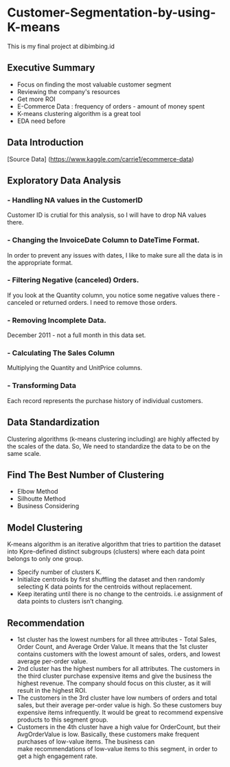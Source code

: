# Customer-Segmentation-by-using-K-means
This is my final project at dibimbing.id
## Executive Summary
- Focus on finding the most valuable customer segment 
- Reviewing the company's resources
- Get more ROI
- E-Commerce Data : frequency of orders - amount of money spent
- K-means clustering algorithm is a great tool
- EDA need before
## Data Introduction
[Source Data] (https://www.kaggle.com/carrie1/ecommerce-data)
## Exploratory Data Analysis
### - Handling NA values in the CustomerID
Customer ID is crutial for this analysis, so I will have to drop NA values there.
### - Changing the InvoiceDate Column to DateTime Format.
In order to prevent any issues with dates, I like to make sure all the data is in the appropriate format.
### - Filtering Negative (canceled) Orders.
If you look at the Quantity column, you notice some negative values there - canceled or returned orders. I need to remove those orders.
### - Removing Incomplete Data. 
December 2011 - not a full month in this data set.
### - Calculating The Sales Column 
Multiplying the Quantity and UnitPrice columns.
### - Transforming Data 
Each record represents the purchase history of individual customers.
## Data Standardization
Clustering algorithms (k-means clustering including) are highly affected by the scales of the data. So, We need to standardize the data to be on the same scale.
## Find The Best Number of Clustering
- Elbow Method
- Silhoutte Method
- Business Considering
## Model Clustering
K-means algorithm is an iterative algorithm that tries to partition the dataset into Kpre-defined distinct subgroups (clusters) where each data point belongs to only one group.
- Specify number of clusters K.
- Initialize centroids by first shuffling the dataset and then randomly selecting K data points for the centroids without replacement.
- Keep iterating until there is no change to the centroids. i.e assignment of data points to clusters isn’t changing.
## Recommendation
- 1st cluster has the lowest numbers for all three attributes - Total Sales, Order Count, and Average Order Value. It means that the 1st cluster contains customers with the lowest amount of sales, orders, and lowest average per-order value.
- 2nd cluster has the highest numbers for all attributes. The customers in the third cluster purchase expensive items and give the business the highest revenue. The company should focus on this cluster, as it will result in the highest ROI.
- The customers in the 3rd cluster have low numbers of orders and total sales, but their average per-order value is high. So these customers buy expensive items infrequently. It would be great to recommend expensive products to this segment group.
- Customers in the 4th cluster have a high value for OrderCount, but their AvgOrderValue is low. Basically, these customers make frequent purchases of low-value items. The business can make recommendations of low-value items to this segment, in order to get a high engagement rate.
